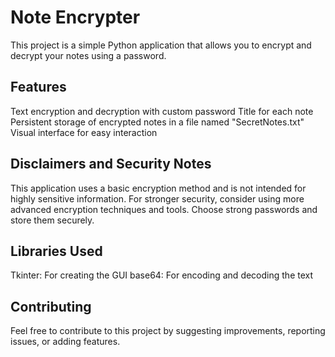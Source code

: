 # Note Encrypter

This project is a simple Python application that allows you to encrypt and decrypt your notes using a password.

## Features

Text encryption and decryption with custom password
Title for each note
Persistent storage of encrypted notes in a file named "SecretNotes.txt"
Visual interface for easy interaction

## Disclaimers and Security Notes

This application uses a basic encryption method and is not intended for highly sensitive information.
For stronger security, consider using more advanced encryption techniques and tools.
Choose strong passwords and store them securely.
## Libraries Used

Tkinter: For creating the GUI
base64: For encoding and decoding the text
## Contributing

Feel free to contribute to this project by suggesting improvements, reporting issues, or adding features.
